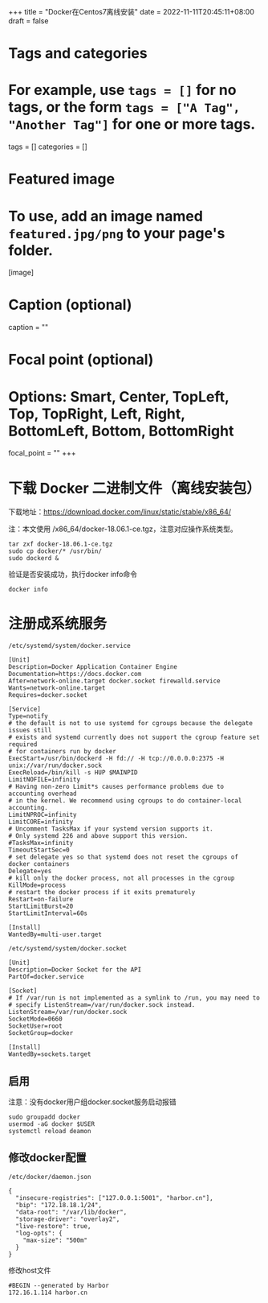 +++
title = "Docker在Centos7离线安装"
date = 2022-11-11T20:45:11+08:00
draft = false

# Tags and categories
# For example, use `tags = []` for no tags, or the form `tags = ["A Tag", "Another Tag"]` for one or more tags.
tags = []
categories = []

# Featured image
# To use, add an image named `featured.jpg/png` to your page's folder. 
[image]
  # Caption (optional)
  caption = ""

  # Focal point (optional)
  # Options: Smart, Center, TopLeft, Top, TopRight, Left, Right, BottomLeft, Bottom, BottomRight
  focal_point = ""
+++



# 下载 Docker 二进制文件（离线安装包）

下载地址：https://download.docker.com/linux/static/stable/x86_64/

注：本文使用 /x86_64/docker-18.06.1-ce.tgz，注意对应操作系统类型。

```
tar zxf docker-18.06.1-ce.tgz
sudo cp docker/* /usr/bin/
sudo dockerd &
```

验证是否安装成功，执行docker info命令


```
docker info
```

# 注册成系统服务

`/etc/systemd/system/docker.service`


```
[Unit]
Description=Docker Application Container Engine
Documentation=https://docs.docker.com
After=network-online.target docker.socket firewalld.service
Wants=network-online.target
Requires=docker.socket

[Service]
Type=notify
# the default is not to use systemd for cgroups because the delegate issues still
# exists and systemd currently does not support the cgroup feature set required
# for containers run by docker
ExecStart=/usr/bin/dockerd -H fd:// -H tcp://0.0.0.0:2375 -H unix://var/run/docker.sock
ExecReload=/bin/kill -s HUP $MAINPID
LimitNOFILE=infinity
# Having non-zero Limit*s causes performance problems due to accounting overhead
# in the kernel. We recommend using cgroups to do container-local accounting.
LimitNPROC=infinity
LimitCORE=infinity
# Uncomment TasksMax if your systemd version supports it.
# Only systemd 226 and above support this version.
#TasksMax=infinity
TimeoutStartSec=0
# set delegate yes so that systemd does not reset the cgroups of docker containers
Delegate=yes
# kill only the docker process, not all processes in the cgroup
KillMode=process
# restart the docker process if it exits prematurely
Restart=on-failure
StartLimitBurst=20
StartLimitInterval=60s

[Install]
WantedBy=multi-user.target
```






`/etc/systemd/system/docker.socket`


```
[Unit]
Description=Docker Socket for the API
PartOf=docker.service

[Socket]
# If /var/run is not implemented as a symlink to /run, you may need to
# specify ListenStream=/var/run/docker.sock instead.
ListenStream=/var/run/docker.sock
SocketMode=0660
SocketUser=root
SocketGroup=docker

[Install]
WantedBy=sockets.target
```

##   启用

注意：没有docker用户组docker.socket服务启动报错

```
sudo groupadd docker
usermod -aG docker $USER
systemctl reload deamon
```

##  修改docker配置

`/etc/docker/daemon.json`

```
{
  "insecure-registries": ["127.0.0.1:5001", "harbor.cn"],
  "bip": "172.18.18.1/24",
  "data-root": "/var/lib/docker",
  "storage-driver": "overlay2",
  "live-restore": true,
  "log-opts": {
    "max-size": "500m"
  }
}
```


修改host文件

```
#BEGIN --generated by Harbor
172.16.1.114 harbor.cn
```



